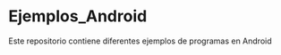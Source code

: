 Ejemplos_Android
================

Este repositorio contiene diferentes ejemplos de programas en Android
